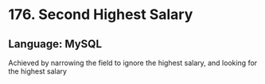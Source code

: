 # 176. Second Highest Salary
## Language: MySQL

Achieved by narrowing the field to ignore the highest salary, and looking for the highest salary
